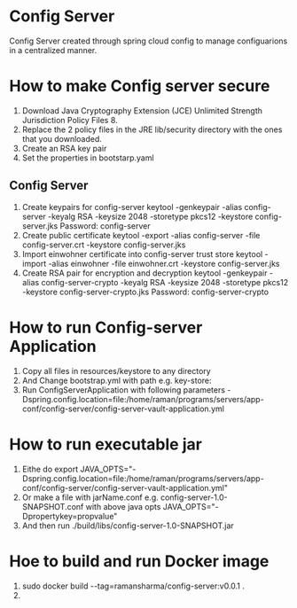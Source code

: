 # Config Server

Config Server created through spring cloud config to manage configuarions in a centralized manner.

How to make Config server secure
================================
1. Download Java Cryptography Extension (JCE) Unlimited Strength Jurisdiction Policy Files 8.
2. Replace the 2 policy files in the JRE lib/security directory with the ones that you downloaded.
3. Create an RSA key pair
4. Set the properties in bootstarp.yaml
    
Config Server
-------------
1. Create keypairs for config-server
 keytool -genkeypair -alias config-server -keyalg RSA -keysize 2048 -storetype pkcs12 -keystore config-server.jks
 Password: config-server
2. Create public certificate
 keytool -export -alias config-server -file config-server.crt -keystore config-server.jks
3. Import einwohner certificate into config-server trust store
 keytool -import -alias einwohner -file einwohner.crt -keystore config-server.jks
4. Create RSA pair for encryption and decryption
  keytool -genkeypair -alias config-server-crypto -keyalg RSA -keysize 2048 -storetype pkcs12 -keystore config-server-crypto.jks
  Password: config-server-crypto

How to run Config-server Application
=====================================
1. Copy all files in resources/keystore to any directory
2. And Change bootstrap.yml with path e.g. key-store:
3. Run ConfigServerApplication with following parameters -Dspring.config.location=file:/home/raman/programs/servers/app-conf/config-server/config-server-vault-application.yml

How to run executable jar
=========================
1. Eithe do export JAVA_OPTS="-Dspring.config.location=file:/home/raman/programs/servers/app-conf/config-server/config-server-vault-application.yml"
2. Or make a file with jarName.conf e.g. config-server-1.0-SNAPSHOT.conf with above java opts JAVA_OPTS="-Dpropertykey=propvalue" 
5. And then run ./build/libs/config-server-1.0-SNAPSHOT.jar

Hoe to build and run Docker image
=================================
1. sudo docker build --tag=ramansharma/config-server:v0.0.1 .
2. 